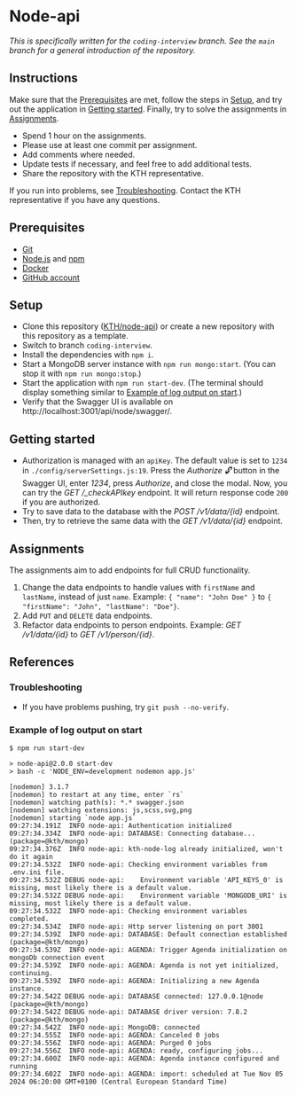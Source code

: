 # Node-api

_This is specifically written for the `coding-interview` branch. See the `main` branch for a general introduction of the repository._

## Instructions

Make sure that the [Prerequisites](#prerequisites) are met, follow the steps in [Setup](#setup), and try out the application in [Getting started](#getting-started). Finally, try to solve the assignments in [Assignments](#assignments).

- Spend 1 hour on the assignments.
- Please use at least one commit per assignment.
- Add comments where needed.
- Update tests if necessary, and feel free to add additional tests.
- Share the repository with the KTH representative.

If you run into problems, see [Troubleshooting](#troubleshooting). Contact the KTH representative if you have any questions.

## Prerequisites

- [Git](https://git-scm.com/)
- [Node.js](https://nodejs.org/) and [npm](https://docs.npmjs.com/cli/v9/commands/npm)
- [Docker](https://www.docker.com/)
- [GitHub account](https://github.com/join)

## Setup

- Clone this repository ([KTH/node-api](https://github.com/KTH/node-api)) or create a new repository with this repository as a template.
- Switch to branch `coding-interview`.
- Install the dependencies with `npm i`.
- Start a MongoDB server instance with `npm run mongo:start`. (You can stop it with `npm run mongo:stop`.)
- Start the application with `npm run start-dev`. (The terminal should display something similar to [Example of log output on start](#example-of-log-output-on-start).)
- Verify that the Swagger UI is available on http://localhost:3001/api/node/swagger/.

## Getting started

- Authorization is managed with an `apiKey`. The default value is set to `1234` in `./config/serverSettings.js:19`. Press the _Authorize 🔓_ button in the Swagger UI, enter _1234_, press _Authorize_, and close the modal. Now, you can try the _GET /\_checkAPIkey_ endpoint. It will return response code `200` if you are authorized.
- Try to save data to the database with the _POST /v1/data/{id}_ endpoint.
- Then, try to retrieve the same data with the _GET /v1/data/{id}_ endpoint.

## Assignments

The assignments aim to add endpoints for full CRUD functionality.

1. Change the data endpoints to handle values with `firstName` and `lastName`, instead of just `name`. Example: `{ "name": "John Doe" }` to `{ "firstName": "John", "lastName": "Doe"}`.
2. Add `PUT` and `DELETE` data endpoints.
3. Refactor data endpoints to person endpoints. Example: _GET /v1/data/{id}_ to _GET /v1/person/{id}_.

## References

### Troubleshooting

- If you have problems pushing, try `git push --no-verify`.

### Example of log output on start

```
$ npm run start-dev

> node-api@2.0.0 start-dev
> bash -c 'NODE_ENV=development nodemon app.js'

[nodemon] 3.1.7
[nodemon] to restart at any time, enter `rs`
[nodemon] watching path(s): *.* swagger.json
[nodemon] watching extensions: js,scss,svg,png
[nodemon] starting `node app.js`
09:27:34.191Z  INFO node-api: Authentication initialized
09:27:34.334Z  INFO node-api: DATABASE: Connecting database... (package=@kth/mongo)
09:27:34.376Z  INFO node-api: kth-node-log already initialized, won't do it again
09:27:34.532Z  INFO node-api: Checking environment variables from .env.ini file.
09:27:34.532Z DEBUG node-api:    Environment variable 'API_KEYS_0' is missing, most likely there is a default value.
09:27:34.532Z DEBUG node-api:    Environment variable 'MONGODB_URI' is missing, most likely there is a default value.
09:27:34.532Z  INFO node-api: Checking environment variables completed.
09:27:34.534Z  INFO node-api: Http server listening on port 3001
09:27:34.539Z  INFO node-api: DATABASE: Default connection established (package=@kth/mongo)
09:27:34.539Z  INFO node-api: AGENDA: Trigger Agenda initialization on mongoDb connection event
09:27:34.539Z  INFO node-api: AGENDA: Agenda is not yet initialized, continuing.
09:27:34.539Z  INFO node-api: AGENDA: Initializing a new Agenda instance.
09:27:34.542Z DEBUG node-api: DATABASE connected: 127.0.0.1@node (package=@kth/mongo)
09:27:34.542Z DEBUG node-api: DATABASE driver version: 7.8.2 (package=@kth/mongo)
09:27:34.542Z  INFO node-api: MongoDB: connected
09:27:34.555Z  INFO node-api: AGENDA: Canceled 0 jobs
09:27:34.556Z  INFO node-api: AGENDA: Purged 0 jobs
09:27:34.556Z  INFO node-api: AGENDA: ready, configuring jobs...
09:27:34.600Z  INFO node-api: AGENDA: Agenda instance configured and running
09:27:34.602Z  INFO node-api: AGENDA: import: scheduled at Tue Nov 05 2024 06:20:00 GMT+0100 (Central European Standard Time)
```

